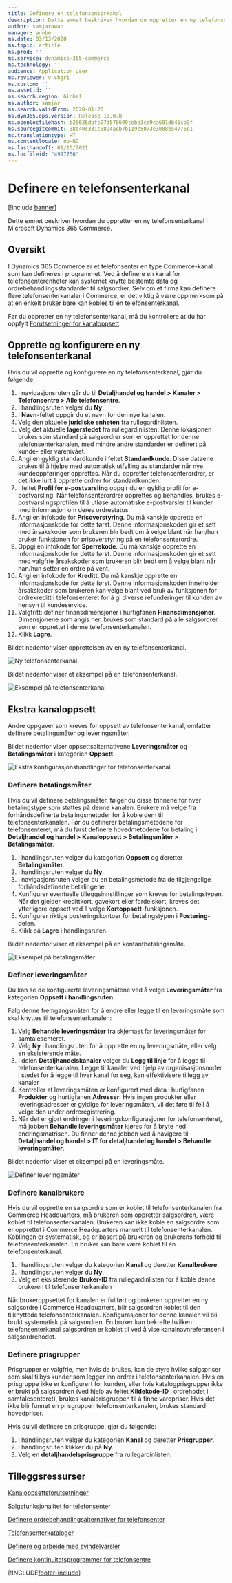 ```yaml
---
title: Definere en telefonsenterkanal
description: Dette emnet beskriver hvordan du oppretter en ny telefonsenterkanal i Microsoft Dynamics 365 Commerce.
author: samjarawan
manager: annbe
ms.date: 03/13/2020
ms.topic: article
ms.prod: ''
ms.service: dynamics-365-commerce
ms.technology: ''
audience: Application User
ms.reviewer: v-chgri
ms.custom: ''
ms.assetid: ''
ms.search.region: Global
ms.author: samjar
ms.search.validFrom: 2020-01-20
ms.dyn365.ops.version: Release 10.0.8
ms.openlocfilehash: b25626dafc07d576699ceba3cc9ca691db45cb9f
ms.sourcegitcommit: 38d40c331c8894acb7b119c5073e3088b54776c1
ms.translationtype: HT
ms.contentlocale: nb-NO
ms.lasthandoff: 01/15/2021
ms.locfileid: "4997756"
---
```

# <a name="set-up-a-call-center-channel"></a>Definere en telefonsenterkanal


[!include [banner](includes/banner.md)]

Dette emnet beskriver hvordan du oppretter en ny telefonsenterkanal i Microsoft Dynamics 365 Commerce.

## <a name="overview"></a>Oversikt


I Dynamics 365 Commerce er et telefonsenter en type Commerce-kanal som kan defineres i programmet. Ved å definere en kanal for telefonsenterenheter kan systemet knytte bestemte data og ordrebehandlingsstandarder til salgsordrer. Selv om et firma kan definere flere telefonsenterkanaler i Commerce, er det viktig å være oppmerksom på at en enkelt bruker bare kan kobles til én telefonsenterkanal. 

Før du oppretter en ny telefonsenterkanal, må du kontrollere at du har oppfylt [Forutsetninger for kanaloppsett](channels-prerequisites.md).

## <a name="create-and-configure-a-new-call-center-channel"></a>Opprette og konfigurere en ny telefonsenterkanal

Hvis du vil opprette og konfigurere en ny telefonsenterkanal, gjør du følgende:

1. I navigasjonsruten går du til **Detaljhandel og handel \> Kanaler \> Telefonsentre \> Alle telefonsentre**.
1. I handlingsruten velger du **Ny**.
1. I **Navn**-feltet oppgir du et navn for den nye kanalen.
1. Velg den aktuelle **juridiske enheten** fra rullegardinlisten.
1. Velg det aktuelle **lagerstedet** fra rullegardinlisten. Denne lokasjonen brukes som standard på salgsordrer som er opprettet for denne telefonsenterkanalen, med mindre andre standarder er definert på kunde- eller varenivået.
1. Angi en gyldig standardkunde i feltet **Standardkunde**. Disse dataene brukes til å hjelpe med automatisk utfylling av standarder når nye kundeoppføringer opprettes. Når du oppretter telefonsenterordrer, er det ikke lurt å opprette ordrer for standardkunden.
1. I feltet **Profil for e-postvarsling** oppgir du en gyldig profil for e-postvarsling. Når telefonsenterordrer opprettes og behandles, brukes e-postvarslingsprofilen til å utløse automatiske e-postvarsler til kunder med informasjon om deres ordrestatus.
1. Angi en infokode for **Prisoverstyring**. Du må kanskje opprette en informasjonskode for dette først. Denne informasjonskoden gir et sett med årsakskoder som brukeren blir bedt om å velge blant når han/hun bruker funksjonen for prisoverstyring på en telefonsenterordre.
1. Oppgi en infokode for **Sperrekode**. Du må kanskje opprette en informasjonskode for dette først. Denne informasjonskoden gir et sett med valgfrie årsakskoder som brukeren blir bedt om å velge blant når han/hun setter en ordre på vent.
1. Angi en infokode for **Kreditt**. Du må kanskje opprette en informasjonskode for dette først. Denne informasjonskoden inneholder årsakskoder som brukeren kan velge blant ved bruk av funksjonen for ordrekreditt i telefonsenteret for å gi diverse refunderinger til kunden av hensyn til kundeservice.
1. Valgfritt: definer finansdimensjoner i hurtigfanen **Finansdimensjoner**. Dimensjonene som angis her, brukes som standard på alle salgsordrer som er opprettet i denne telefonsenterkanalen.
1. Klikk **Lagre**.

Bildet nedenfor viser opprettelsen av en ny telefonsenterkanal.

![Ny telefonsenterkanal](media/channel-setup-callcenter-1.png)

Bildet nedenfor viser et eksempel på en telefonsenterkanal.

![Eksempel på telefonsenterkanal](media/channel-setup-callcenter-2.png)

## <a name="additional-channel-setup"></a>Ekstra kanaloppsett

Andre oppgaver som kreves for oppsett av telefonsenterkanal, omfatter definere betalingsmåter og leveringsmåter.

Bildet nedenfor viser oppsettsalternativene **Leveringsmåter** og **Betalingsmåter** i kategorien **Oppsett**.

![Ekstra konfigurasjonshandlinger for telefonsenterkanal](media/channel-setup-callcenter-3.png)

### <a name="set-up-payment-methods"></a>Definere betalingsmåter

Hvis du vil definere betalingsmåter, følger du disse trinnene for hver betalingstype som støttes på denne kanalen. Brukere må velge fra forhåndsdefinerte betalingsmetoder for å koble dem til telefonsenterkanalen. Før du definerer betalingsmetodene for telefonsenteret, må du først definere hovedmetodene for betaling i **Detaljhandel og handel \> Kanaloppsett \> Betalingsmåter \> Betalingsmåter**.

1. I handlingsruten velger du kategorien **Oppsett** og deretter **Betalingsmåter**.
1. I handlingsruten velger du **Ny**.
1. I navigasjonsruten velger du en betalingsmetode fra de tilgjengelige forhåndsdefinerte betalingene.
1. Konfigurer eventuelle tilleggsinnstillinger som kreves for betalingstypen. Når det gjelder kredittkort, gavekort eller fordelskort, kreves det ytterligere oppsett ved å velge **Kortoppsett**-funksjonen. 
1. Konfigurer riktige posteringskontoer for betalingstypen i **Postering**-delen.
1. Klikk på **Lagre** i handlingsruten.

Bildet nedenfor viser et eksempel på en kontantbetalingsmåte.

![Eksempel på betalingsmåter](media/channel-setup-callcenter-payments.png)

### <a name="set-up-modes-of-delivery"></a>Definer leveringsmåter

Du kan se de konfigurerte leveringsmåtene ved å velge **Leveringsmåter** fra kategorien **Oppsett** i **handlingsruten**.  

Følg denne fremgangsmåten for å endre eller legge til en leveringsmåte som skal knyttes til telefonsenterkanalen:

1. Velg **Behandle leveringsmåter** fra skjemaet for leveringsmåter for samtalesenteret.
1. Velg **Ny** i handlingsruten for å opprette en ny leveringsmåte, eller velg en eksisterende måte.
1. I delen **Detaljhandelskanaler** velger du **Legg til linje** for å legge til telefonsenterkanalen. Legge til kanaler ved hjelp av organisasjonsnoder i stedet for å legge til hver kanal for seg, kan effektivisere tillegg av kanaler
1. Kontroller at leveringsmåten er konfigurert med data i hurtigfanen **Produkter** og hurtigfanen **Adresser**. Hvis ingen produkter eller leveringsadresser er gyldige for leveringsmåten, vil det føre til feil å velge den under ordreregistrering.
1. Når det er gjort endringer i leveringskonfigurasjoner for telefonsenteret, må jobben **Behandle leveringsmåter** kjøres for å bryte ned endringsmatrisen. Du finner denne jobben ved å navigere til **Detaljhandel og handel \> IT for detaljhandel og handel \> Behandle leveringsmåter**.

Bildet nedenfor viser et eksempel på en leveringsmåte.

![Definer leveringsmåter](media/channel-setup-retail-7.png)

### <a name="set-up-channel-users"></a>Definere kanalbrukere

Hvis du vil opprette en salgsordre som er koblet til telefonsenterkanalen fra Commerce Headquarters, må brukeren som oppretter salgsordren, være koblet til telefonsenterkanalen. Brukeren kan ikke koble en salgsordre som er opprettet i Commerce Headquarters manuelt til telefonsenterkanalen. Koblingen er systematisk, og er basert på brukeren og brukerens forhold til telefonsenterkanalen. En bruker kan bare være koblet til én telefonsenterkanal.

1. I handlingsruten velger du kategorien **Kanal** og deretter **Kanalbrukere**.
1. I handlingsruten velger du **Ny**.
1. Velg en eksisterende **Bruker-ID** fra rullegardinlisten for å koble denne brukeren til telefonsenterkanalen

Når brukeroppsettet for kanalen er fullført og brukeren oppretter en ny salgsordre i Commerce Headquarters, blir salgsordren koblet til den tilknyttede telefonsenterkanalen. Konfigurasjoner for denne kanalen vil bli brukt systematisk på salgsordren. En bruker kan bekrefte hvilken telefonsenterkanal salgsordren er koblet til ved å vise kanalnavnreferansen i salgsordrehodet.


### <a name="set-up-price-groups"></a>Definere prisgrupper

Prisgrupper er valgfrie, men hvis de brukes, kan de styre hvilke salgspriser som skal tilbys kunder som legger inn ordrer i telefonsenterkanalen. Hvis en prisgruppe ikke er konfigurert for kunden, eller hvis katalogprisgrupper ikke er brukt på salgsordren (ved hjelp av feltet **Kildekode-ID** i ordrehodet i samtalesenteret), brukes kanalprisgruppen til å finne varepriser. Hvis det ikke blir funnet en prisgruppe i telefonsenterkanalen, brukes standard hovedpriser. 

Hvis du vil definere en prisgruppe, gjør du følgende:

1. I handlingsruten velger du kategorien **Kanal** og deretter **Prisgrupper**.
1. I handlingsruten klikker du på **Ny**.
1. Velg en **detaljhandelsprisgruppe** fra rullegardinlisten.

## <a name="additional-resources"></a>Tilleggsressurser

[Kanaloppsettsforutsetninger](channels-prerequisites.md)

[Salgsfunksjonalitet for telefonsenter](call-center-functionality.md)

[Definere ordrebehandlingsalternativer for telefonsenter](set-up-order-processing-options.md)

[Telefonsenterkataloger](call-center-catalogs.md)

[Definere og arbeide med svindelvarsler](set-up-fraud-alerts.md)

[Definere kontinuitetsprogrammer for telefonsentre](set-up-continuity-program.md)


[!INCLUDE[footer-include](../includes/footer-banner.md)]